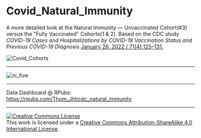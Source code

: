 # Covid_Natural_Immunity
A more detailed look at the Natural Immunity &#8212; Unvaccinated Cohort(#3) versus the "Fully Vaccinated" Cohorts(1 & 2). Based on the CDC study <em>COVID-19 Cases and Hospitalizations by COVID-19 Vaccination Status and Previous COVID-19 Diagnosis</em> [January 28, 2022 / 71(4);125–131.](https://www.cdc.gov/mmwr/volumes/71/wr/mm7104e1.htm)   


![Covid_Cohorts](https://user-images.githubusercontent.com/12042357/153334165-21cedb4e-5add-4503-8872-ce2f39102712.jpg)

<hr />


![ni_five](https://user-images.githubusercontent.com/12042357/153334221-f38be2e6-1e5e-4023-ae0f-09c81004affe.png)

<hr />

Data Dashboard @ RPubs: https://rpubs.com/Thom_JH/cdc_natural_immunity

<hr />


<a rel="license" href="http://creativecommons.org/licenses/by-sa/4.0/"><img alt="Creative Commons License" style="border-width:0" src="https://i.creativecommons.org/l/by-sa/4.0/88x31.png" /></a><br />This work is licensed under a <a rel="license" href="http://creativecommons.org/licenses/by-sa/4.0/">Creative Commons Attribution-ShareAlike 4.0 International License</a>.

<script type="text/javascript" src="https://cdnjs.buymeacoffee.com/1.0.0/button.prod.min.js" data-name="bmc-button" data-slug="datahumanist" data-color="#FFDD00" data-emoji="" data-font="Cookie" data-text="Buy me a coffee" data-outline-color="#000000" data-font-color="#000000" data-coffee-color="#ffffff" ></script>


